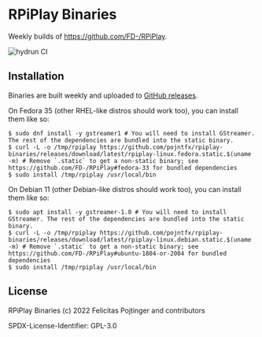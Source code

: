 # RPiPlay Binaries

Weekly builds of https://github.com/FD-/RPiPlay.

![hydrun CI](https://github.com/pojntfx/rpiplay-binaries/workflows/hydrun%20CI/badge.svg)

## Installation

Binaries are built weekly and uploaded to [GitHub releases](https://github.com/pojntfx/rpiplay-binaries/releases).

On Fedora 35 (other RHEL-like distros should work too), you can install them like so:

```shell
$ sudo dnf install -y gstreamer1 # You will need to install GStreamer. The rest of the dependencies are bundled into the static binary.
$ curl -L -o /tmp/rpiplay https://github.com/pojntfx/rpiplay-binaries/releases/download/latest/rpiplay-linux.fedora.static.$(uname -m) # Remove `.static` to get a non-static binary; see https://github.com/FD-/RPiPlay#fedora-33 for bundled dependencies
$ sudo install /tmp/rpiplay /usr/local/bin
```

On Debian 11 (other Debian-like distros should work too), you can install them like so:

```shell
$ sudo apt install -y gstreamer-1.0 # You will need to install GStreamer. The rest of the dependencies are bundled into the static binary.
$ curl -L -o /tmp/rpiplay https://github.com/pojntfx/rpiplay-binaries/releases/download/latest/rpiplay-linux.debian.static.$(uname -m) # Remove `.static` to get a non-static binary; see https://github.com/FD-/RPiPlay#ubuntu-1804-or-2004 for bundled dependencies
$ sudo install /tmp/rpiplay /usr/local/bin
```

## License

RPiPlay Binaries (c) 2022 Felicitas Pojtinger and contributors

SPDX-License-Identifier: GPL-3.0
